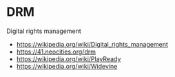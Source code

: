 # DRM

Digital rights management

- <https://wikipedia.org/wiki/Digital_rights_management>
- https://41.neocities.org/drm
- https://wikipedia.org/wiki/PlayReady
- https://wikipedia.org/wiki/Widevine
